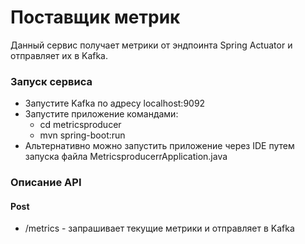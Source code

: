 # Поставщик метрик
Данный сервис получает метрики от эндпоинта Spring Actuator и отправляет их в Kafka.

### Запуск сервиса
- Запустите Kafka по адресу localhost:9092
- Запустите приложение командами:
   - cd metricsproducer
   - mvn spring-boot:run
- Альтернативно можно запустить приложение через IDE путем запуска файла MetricsproducerrApplication.java
### Описание API
#### Post
- /metrics - запрашивает текущие метрики и отправляет в Kafka

